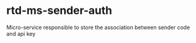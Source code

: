 # rtd-ms-sender-auth
Micro-service responsible to store the association between sender code and api key